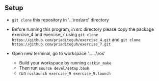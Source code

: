 ## Setup

- ```git clone``` this repository in '...\ros\src' directory 

- Before running this program, in src directory please copy the package exercise_4 and exercise_7 using ```git clone https://github.com/priaditeguh/exercise_4.git``` and ```git clone https://github.com/priaditeguh/exercise_7.git```

- Open new terminal, go to workspace '...\...\ros' 
	- Build your workspace by running ```catkin_make```
	- Then run ```source devel/setup.bash```
	- run ```roslaunch exercise_9 exercise_9.launch```
